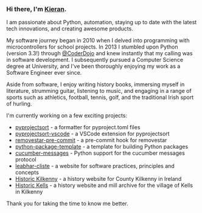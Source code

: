 ### Hi there, I'm [Kieran](https://github.com/kieran-ryan).

I am passionate about Python, automation, staying up to date with the latest tech innovations, and creating awesome products.

My software journey began in 2010 when I delved into programming with microcontrollers for school projects. In 2013 I stumbled upon Python (version 3.3!) through [@CoderDojo](https://github.com/CoderDojo) and knew instantly that my calling was in software development. I subsequently pursued a Computer Science degree at University, and I've been thoroughly enjoying my work as a Software Engineer ever since.

Aside from software, I enjoy writing history books, immersing myself in literature, strumming guitar, listening to music, and engaging in a range of sports such as athletics, football, tennis, golf, and the traditional Irish sport of hurling.

I'm currently working on a few exciting projects:

- [pyprojectsort](https://github.com/kieran-ryan/pyprojectsort) - a formatter for pyproject.toml files
- [pyprojectsort-vscode](https://github.com/kieran-ryan/pyprojectsort-vscode) - a VSCode extension for pyprojectsort
- [removestar-pre-commit](https://github.com/kieran-ryan/removestar-pre-commit) - a pre-commit hook for removestar
- [python-package-template](https://github.com/kieran-ryan/python-package-template) - a template for building Python packages
- [cucumber-messages](https://github.com/kieran-ryan/cucumber-messages) - Python support for the cucumber messages protocol
- [leabhar-cliste](https://kieran-ryan.github.io/leabhar-cliste/) - a website for software practices, principles and concepts
- [Historic Kilkenny](https://historickilkenny.com) - a history website for County Kilkenny in Ireland
- [Historic Kells](http://www.historickells.com) - a history website and mill archive for the village of Kells in Kilkenny

Thank you for taking the time to know me better.
